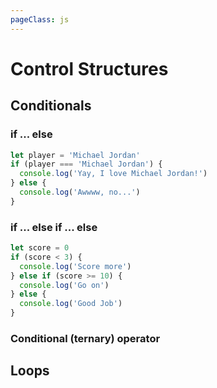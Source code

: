 ```yaml
---
pageClass: js
---
```


# Control Structures

## Conditionals

### if ... else

```js
let player = 'Michael Jordan'
if (player === 'Michael Jordan') {
  console.log('Yay, I love Michael Jordan!')
} else {
  console.log('Awwww, no...')
}
```

### if ... else if ... else

```js
let score = 0
if (score < 3) {
  console.log('Score more')
} else if (score >= 10) {
  console.log('Go on')
} else {
  console.log('Good Job')
}
```

### Conditional (ternary) operator

## Loops
